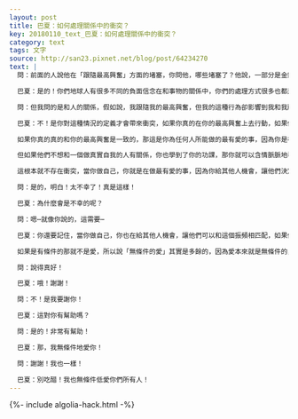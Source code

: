 ```yaml
---
layout: post
title: 巴夏：如何處理關係中的衝突？
key: 20180110_text_巴夏：如何處理關係中的衝突？
category: text
tags: 文字
source: http://san23.pixnet.net/blog/post/64234270
text: |
  問：前面的人說他在「跟隨最高興奮」方面的堵塞，你問他，哪些堵塞了？他說，一部分是金錢，一部分是關係

  巴夏：是的！你們地球人有很多不同的負面信念在和事物的關係中，你們的處理方式很多也都是消極負面的

  問：但我問的是和人的關係，假如說，我跟隨我的最高興奮，但我的這種行為卻影響到我和我所愛的人的關係，那這不是有衝突嗎？

  巴夏：不！是你對這種情況的定義才會帶來衝突，如果你真的在你的最高興奮上去行動，如果你真的是這樣，而不是把焦慮偽裝成興奮，記住，這需要你誠實地自我檢視，並且可以區別「真正的興奮」與「焦慮偽裝成的興奮」的不同之處

  如果你真的真的和你的最高興奮是一致的，那這是你為任何人所能做的最有愛的事，因為你是在做你自己，而且他們也知道和他們相處的你的真實樣子

  但如果他們不想和一個做真實自我的人有關係，你也學到了你的功課，那你就可以含情脈脈地看著他們走他們的路，允許他們去找他們想結交的任何人，明白嗎？

  這根本就不存在衝突，當你做自己，你就是在做最有愛的事，因為你給其他人機會，讓他們決定是否真的想跟你互動，明白嗎？這麼說，你能理解嗎？

  問：是的，明白！太不幸了！真是這樣！

  巴夏：為什麼會是不幸的呢？

  問：嗯⋯就像你說的，這需要⋯

  巴夏：你還要記住，當你做自己，你也在給其他人機會，讓他們可以和這個振頻相匹配，如果他們想的話，但不意味著他們一定要這麼做，記住，我們說的是「無條件的愛」，明白嗎？

  如果是有條件的那就不是愛，所以說「無條件的愛」其實是多餘的，因為愛本來就是無條件的，除此之外都不是（真的）愛，而是某種「解說」，某種「符號」，某種「象徵物」，某種「半成品」，明白嗎？

  問：說得真好！

  巴夏：哦！謝謝！

  問：不！是我要謝你！

  巴夏：這對你有幫助嗎？

  問：是的！非常有幫助！

  巴夏：那，我無條件地愛你！

  問：謝謝！我也一樣！

  巴夏：別吃醋！我也無條件低愛你們所有人！
---
```


{%- include algolia-hack.html -%}
